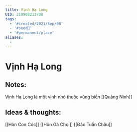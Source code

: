 ```yaml
---
title: Vịnh Hạ Long
UID: 210908213708
tags:
  - '#created/2021/Sep/08'
  - '#seed🥜'
  - '#permanent/place'
aliases:
  - 
---
```

# Vịnh Hạ Long

## Notes:
Vịnh Hạ Long là một vịnh nhỏ thuộc vùng biển [[Quảng Ninh]]

## Ideas & thoughts:
[[Hòn Con Cóc]]
[[Hòn Gà Chọi]]
[[Đảo Tuần Châu]]

